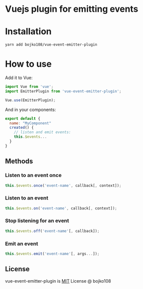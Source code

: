 # Vuejs plugin for emitting events

# Installation

```
yarn add bojko108/vue-event-emitter-plugin
```

# How to use

Add it to Vue:
```js
import Vue from 'vue';
import EmitterPlugin from 'vue-event-emitter-plugin';

Vue.use(EmitterPlugin);
```

And in your components:
```js
export default {
  name: "MyComponent"
  created() {
    // listen and emit events:
    this.$events...
  }
}
```

## Methods

### Listen to an event once
```js
this.$events.once('event-name', callback[, context]);
```

### Listen to an event
```js
this.$events.on('event-name', callback[, context]);
```

### Stop listening for an event
```js
this.$events.off('event-name'[, callback]);
```

### Emit an event
```js
this.$events.emit('event-name'[, args...]);
```

## License

vue-event-emitter-plugin is [MIT](https://github.com/bojko108/vue-event-emitter-plugin/tree/master/LICENSE) License @ bojko108
